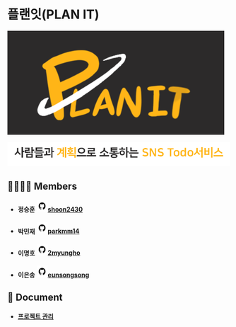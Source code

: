 # 플랜잇(PLAN IT)

<img src="img/플랜잇_로고.png" alt="플랜잇_로고" style="zoom:80%;" />

![플랜잇_텍스트](/img/플랜잇_텍스트.png)

## 👨‍👨‍👧‍👧 Members

- #### 정승훈 [<img src="img/깃허브.png" alt="깃허브" style="zoom: 40%;" />shoon2430](https://github.com/shoon2430)

- #### 박민재 [<img src="img/깃허브.png" alt="깃허브" style="zoom: 40%;" />parkmm14](https://github.com/parkmm14)

- #### 이명호 [<img src="img/깃허브.png" alt="깃허브" style="zoom: 40%;" />2myungho](https://github.com/2myungho)

- #### 이은송 [<img src="img/깃허브.png" alt="깃허브" style="zoom: 40%;" />eunsongsong](https://github.com/eunsongsong)

## 📝 Document

- #### [프로젝트 관리](https://github.com/JL2P/Project/wiki)
